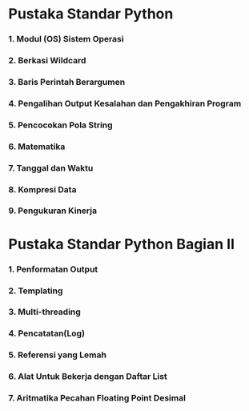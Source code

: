 # **Pustaka Standar Python**
 
### **1. Modul (OS) Sistem Operasi**
### **2. Berkasi Wildcard**
### **3. Baris Perintah Berargumen**
### **4. Pengalihan Output Kesalahan dan Pengakhiran Program**
### **5. Pencocokan Pola String**
### **6. Matematika**
### **7. Tanggal dan Waktu**
### **8. Kompresi Data**
### **9. Pengukuran Kinerja**

# **Pustaka Standar Python Bagian II**
 
### **1. Penformatan Output**
### **2. Templating**
### **3. Multi-threading**
### **4. Pencatatan(Log)**
### **5. Referensi yang Lemah**
### **6. Alat Untuk Bekerja dengan Daftar List**
### **7. Aritmatika Pecahan Floating Point Desimal**